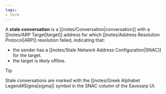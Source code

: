 ```yaml
---
tags:
- term
---
```


A **stale conversation** is a [[notes/Conversation|conversation]] with a [[notes/ARP Target|target]] address for which [[notes/Address Resolution Protocol|ARP]] resolution failed, indicating that:

- the sender has a [[notes/Stale Network Address Configuration|SNAC]] for the target.
- the target is *likely* offline.

>[!TIP]
>Stale conversations are marked with the [[notes/Greek Alphabet Legend#Sigma|sigma]] symbol in the SNAC column of the Eavesarp UI.